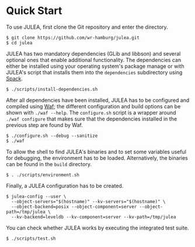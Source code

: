 # Quick Start

To use JULEA, first clone the Git repository and enter the directory.

```
$ git clone https://github.com/wr-hamburg/julea.git
$ cd julea
```

JULEA has two mandatory dependencies (GLib and libbson) and several optional ones that enable additional functionality.
The dependencies can either be installed using your operating system's package manage or with JULEA's script that installs them into the `dependencies` subdirectory using [Spack](https://spack.io/).

```
$ ./scripts/install-dependencies.sh
```

After all dependencies have been installed, JULEA has to be configured and compiled using [Waf](https://waf.io/);
the different configuration and build options can be shown with `./waf --help`.
The `configure.sh` script is a wrapper around `./waf configure` that makes sure that the dependencies installed in the previous step are found by Waf.

```
$ ./configure.sh --debug --sanitize
$ ./waf
```

To allow the shell to find JULEA's binaries and to set some variables useful for debugging, the environment has to be loaded.
Alternatively, the binaries can be found in the `build` directory.

```
$ . ./scripts/environment.sh
```

Finally, a JULEA configuration has to be created.

```
$ julea-config --user \
  --object-servers="$(hostname)" --kv-servers="$(hostname)" \
  --object-backend=posix --object-component=server --object-path=/tmp/julea \
  --kv-backend=leveldb --kv-component=server --kv-path=/tmp/julea
```

You can check whether JULEA works by executing the integrated test suite.

```
$ ./scripts/test.sh
```
